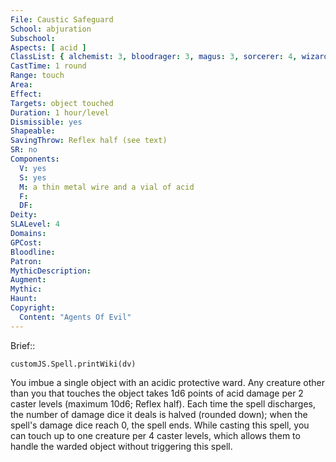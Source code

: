 ```yaml
---
File: Caustic Safeguard
School: abjuration
Subschool: 
Aspects: [ acid ]
ClassList: { alchemist: 3, bloodrager: 3, magus: 3, sorcerer: 4, wizard: 4 }
CastTime: 1 round
Range: touch
Area: 
Effect: 
Targets: object touched
Duration: 1 hour/level
Dismissible: yes
Shapeable: 
SavingThrow: Reflex half (see text)
SR: no
Components:
  V: yes
  S: yes
  M: a thin metal wire and a vial of acid
  F: 
  DF: 
Deity: 
SLALevel: 4
Domains: 
GPCost: 
Bloodline: 
Patron: 
MythicDescription: 
Augment: 
Mythic: 
Haunt: 
Copyright:
  Content: "Agents Of Evil"
---
```

Brief:: 

```dataviewjs
customJS.Spell.printWiki(dv)
```

You imbue a single object with an acidic protective ward. Any creature other than you that touches the object takes 1d6 points of acid damage per 2 caster levels (maximum 10d6; Reflex half). Each time the spell discharges, the number of damage dice it deals is halved (rounded down); when the spell's damage dice reach 0, the spell ends. While casting this spell, you can touch up to one creature per 4 caster levels, which allows them to handle the warded object without triggering this spell.
